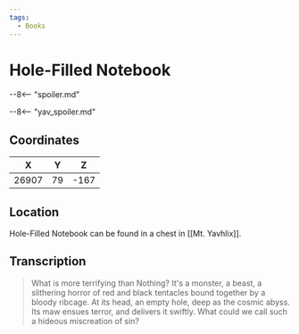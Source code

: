 ```yaml
---
tags:
  - Books
---
```

# Hole-Filled Notebook

--8<-- "spoiler.md"

--8<-- "yav_spoiler.md"

## Coordinates
| **X** | **Y** | **Z** |
| :---: | :---: | :---: |
| 26907 |  79   | -167  |

## Location
Hole-Filled Notebook can be found in a chest in [[Mt. Yavhlix]].

## Transcription
> What is more terrifying than Nothing? It's a monster, a beast, a slithering horror of red and black tentacles bound together by a bloody ribcage. At its head, an empty hole, deep as the cosmic abyss. Its maw ensues terror, and delivers it swiftly. What could we call such a hideous miscreation of sin?



